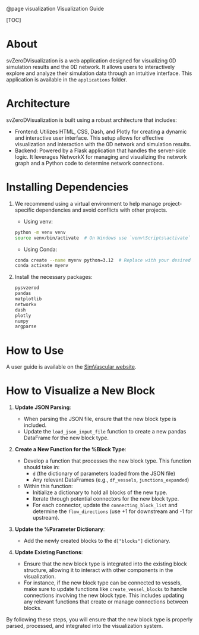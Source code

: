 @page visualization Visualization Guide

[TOC]

# About

svZeroDVisualization is a web application designed for visualizing 0D simulation results and the 0D network. It allows users to interactively explore and analyze their simulation data through an intuitive interface. 
This application is available in the  `applications` folder.


# Architecture
svZeroDVisualization is built using a robust architecture that includes:
- Frontend: Utilizes HTML, CSS, Dash, and Plotly for creating a dynamic and interactive user interface. This setup allows for effective visualization and interaction with the 0D network and simulation results.
- Backend: Powered by a Flask application that handles the server-side logic. It leverages NetworkX for managing and visualizing the network graph and a Python code to determine network connections.

# Installing Dependencies 
1. We recommend using a virtual environment to help manage project-specific 
dependencies and avoid conflicts with other projects.
    - Using venv:
    ```bash
    python -m venv venv
    source venv/bin/activate  # On Windows use `venv\Scripts\activate`
    ```
    - Using Conda:
    ```bash
    conda create --name myenv python=3.12  # Replace with your desired Python version
    conda activate myenv
    ```

2. Install the necessary packages:
    ```bash
    pysvzerod
    pandas
    matplotlib
    networkx
    dash
    plotly
    numpy
    argparse
    ```


# How to Use

A user guide is available on the [SimVascular website](https://simvascular.github.io/documentation/rom_simulation.html#0d-solver-visualization).
   
# How to Visualize a New Block
1. **Update JSON Parsing**:
   - When parsing the JSON file, ensure that the new block type is included. 
   - Update the `load_json_input_file` function to create a new pandas DataFrame for the new block type.

2. **Create a New Function for the %Block Type**:
   - Develop a function that processes the new block type. This function should take in:
     - `d` (the dictionary of parameters loaded from the JSON file)
     - Any relevant DataFrames (e.g., `df_vessels`, `junctions_expanded`)
   - Within this function:
     - Initialize a dictionary to hold all blocks of the new type.
     - Iterate through potential connectors for the new block type.
     - For each connector, update the `connecting_block_list` and determine the `flow_directions` (use +1 for downstream and -1 for upstream).

3. **Update the %Parameter Dictionary**:
   - Add the newly created blocks to the `d["blocks"]` dictionary.
   
4. **Update Existing Functions**:
   - Ensure that the new block type is integrated into the existing block structure, allowing it to interact with other components in the visualization.
   - For instance, if the new block type can be connected to vessels, make sure to update functions like `create_vessel_blocks` to handle connections involving the new block type. 
This includes updating any relevant functions that create or manage connections between blocks.

By following these steps, you will ensure that the new block type is properly parsed, processed, and integrated into the visualization system.

